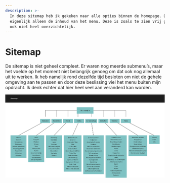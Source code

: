 ```yaml
---
description: >-
  In deze sitemap heb ik gekeken naar alle opties binnen de homepage. Dit is
  eigenlijk alleen de inhoud van het menu. Deze is zoals te zien vrij groot en
  ook niet heel overzichtelijk.
---
```


# Sitemap

De sitemap is niet geheel compleet. Er waren nog meerde submenu’s, maar het voelde op het moment niet belangrijk genoeg om dat ook nog allemaal uit te werken. Ik heb namelijk rond dezelfde tijd besloten om niet de gehele omgeving aan te passen en door deze beslissing viel het menu buiten mijn opdracht. Ik denk echter dat hier heel veel aan veranderd kan worden.

![](../.gitbook/assets/sitemap.jpg)

